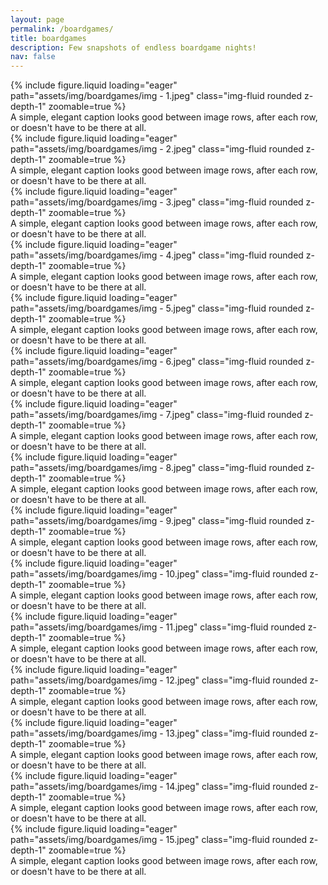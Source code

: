```yaml
---
layout: page
permalink: /boardgames/
title: boardgames
description: Few snapshots of endless boardgame nights!
nav: false
---
```


<div class="row mt-3">
    <div class="col-sm mt-3 mt-md-0">
        {% include figure.liquid loading="eager" path="assets/img/boardgames/img - 1.jpeg" class="img-fluid rounded z-depth-1" zoomable=true %}
        <div class="caption">
            A simple, elegant caption looks good between image rows, after each row, or doesn't have to be there at all.
        </div>
    </div>
    <div class="col-sm mt-3 mt-md-0">
        {% include figure.liquid loading="eager" path="assets/img/boardgames/img - 2.jpeg" class="img-fluid rounded z-depth-1" zoomable=true %}
        <div class="caption">
            A simple, elegant caption looks good between image rows, after each row, or doesn't have to be there at all.
        </div>
    </div>
    <div class="col-sm mt-3 mt-md-0">
        {% include figure.liquid loading="eager" path="assets/img/boardgames/img - 3.jpeg" class="img-fluid rounded z-depth-1" zoomable=true %}
        <div class="caption">
            A simple, elegant caption looks good between image rows, after each row, or doesn't have to be there at all.
        </div>
    </div>
</div>
<div class="row mt-3">
    <div class="col-sm mt-3 mt-md-0">
        {% include figure.liquid loading="eager" path="assets/img/boardgames/img - 4.jpeg" class="img-fluid rounded z-depth-1" zoomable=true %}
        <div class="caption">
            A simple, elegant caption looks good between image rows, after each row, or doesn't have to be there at all.
        </div>
    </div>
    <div class="col-sm mt-3 mt-md-0">
        {% include figure.liquid loading="eager" path="assets/img/boardgames/img - 5.jpeg" class="img-fluid rounded z-depth-1" zoomable=true %}
        <div class="caption">
            A simple, elegant caption looks good between image rows, after each row, or doesn't have to be there at all.
        </div>
    </div>
    <div class="col-sm mt-3 mt-md-0">
        {% include figure.liquid loading="eager" path="assets/img/boardgames/img - 6.jpeg" class="img-fluid rounded z-depth-1" zoomable=true %}
        <div class="caption">
            A simple, elegant caption looks good between image rows, after each row, or doesn't have to be there at all.
        </div>
    </div>
</div>
<div class="row mt-3">
    <div class="col-sm mt-3 mt-md-0">
        {% include figure.liquid loading="eager" path="assets/img/boardgames/img - 7.jpeg" class="img-fluid rounded z-depth-1" zoomable=true %}
        <div class="caption">
            A simple, elegant caption looks good between image rows, after each row, or doesn't have to be there at all.
        </div>
    </div>
    <div class="col-sm mt-3 mt-md-0">
        {% include figure.liquid loading="eager" path="assets/img/boardgames/img - 8.jpeg" class="img-fluid rounded z-depth-1" zoomable=true %}
        <div class="caption">
            A simple, elegant caption looks good between image rows, after each row, or doesn't have to be there at all.
        </div>
    </div>
    <div class="col-sm mt-3 mt-md-0">
        {% include figure.liquid loading="eager" path="assets/img/boardgames/img - 9.jpeg" class="img-fluid rounded z-depth-1" zoomable=true %}
        <div class="caption">
            A simple, elegant caption looks good between image rows, after each row, or doesn't have to be there at all.
        </div>
    </div>
</div>
<div class="row mt-3">
    <div class="col-sm mt-3 mt-md-0">
        {% include figure.liquid loading="eager" path="assets/img/boardgames/img - 10.jpeg" class="img-fluid rounded z-depth-1" zoomable=true %}
        <div class="caption">
            A simple, elegant caption looks good between image rows, after each row, or doesn't have to be there at all.
        </div>
    </div>
    <div class="col-sm mt-3 mt-md-0">
        {% include figure.liquid loading="eager" path="assets/img/boardgames/img - 11.jpeg" class="img-fluid rounded z-depth-1" zoomable=true %}
        <div class="caption">
            A simple, elegant caption looks good between image rows, after each row, or doesn't have to be there at all.
        </div>
    </div>
    <div class="col-sm mt-3 mt-md-0">
        {% include figure.liquid loading="eager" path="assets/img/boardgames/img - 12.jpeg" class="img-fluid rounded z-depth-1" zoomable=true %}
        <div class="caption">
            A simple, elegant caption looks good between image rows, after each row, or doesn't have to be there at all.
        </div>
    </div>
</div>
<div class="row mt-3">
    <div class="col-sm mt-3 mt-md-0">
        {% include figure.liquid loading="eager" path="assets/img/boardgames/img - 13.jpeg" class="img-fluid rounded z-depth-1" zoomable=true %}
        <div class="caption">
            A simple, elegant caption looks good between image rows, after each row, or doesn't have to be there at all.
        </div>
    </div>
    <div class="col-sm mt-3 mt-md-0">
        {% include figure.liquid loading="eager" path="assets/img/boardgames/img - 14.jpeg" class="img-fluid rounded z-depth-1" zoomable=true %}
        <div class="caption">
            A simple, elegant caption looks good between image rows, after each row, or doesn't have to be there at all.
        </div>
    </div>
    <div class="col-sm mt-3 mt-md-0">
        {% include figure.liquid loading="eager" path="assets/img/boardgames/img - 15.jpeg" class="img-fluid rounded z-depth-1" zoomable=true %}
        <div class="caption">
            A simple, elegant caption looks good between image rows, after each row, or doesn't have to be there at all.
        </div>
    </div>
</div>